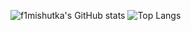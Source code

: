 ![f1mishutka's GitHub stats](https://github-readme-stats.vercel.app/api?username=f1mishutka&show_icons=true&rank_icon=percentile)
![Top Langs](https://github-readme-stats.vercel.app/api/top-langs/?username=f1mishutka&layout=compact)
